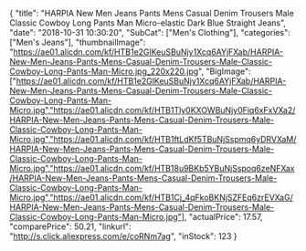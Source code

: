 {
	"title": "HARPIA New Men Jeans Pants Mens Casual Denim Trousers Male Classic Cowboy Long Pants Man Micro-elastic Dark Blue Straight Jeans",
	"date": "2018-10-31 10:30:20",
	"SubCat": ["Men's Clothing"],
	"categories": ["Men's Jeans"],
	"thumbnailImage": "https://ae01.alicdn.com/kf/HTB1e2GlKeuSBuNjy1Xcq6AYjFXab/HARPIA-New-Men-Jeans-Pants-Mens-Casual-Denim-Trousers-Male-Classic-Cowboy-Long-Pants-Man-Micro.jpg_220x220.jpg",
	"BigImage": ["https://ae01.alicdn.com/kf/HTB1e2GlKeuSBuNjy1Xcq6AYjFXab/HARPIA-New-Men-Jeans-Pants-Mens-Casual-Denim-Trousers-Male-Classic-Cowboy-Long-Pants-Man-Micro.jpg","https://ae01.alicdn.com/kf/HTB1Tly0KXOWBuNjy0Fiq6xFxVXa2/HARPIA-New-Men-Jeans-Pants-Mens-Casual-Denim-Trousers-Male-Classic-Cowboy-Long-Pants-Man-Micro.jpg","https://ae01.alicdn.com/kf/HTB1ftLdKf5TBuNjSspmq6yDRVXaM/HARPIA-New-Men-Jeans-Pants-Mens-Casual-Denim-Trousers-Male-Classic-Cowboy-Long-Pants-Man-Micro.jpg","https://ae01.alicdn.com/kf/HTB18u9BKb5YBuNjSspoq6zeNFXax/HARPIA-New-Men-Jeans-Pants-Mens-Casual-Denim-Trousers-Male-Classic-Cowboy-Long-Pants-Man-Micro.jpg","https://ae01.alicdn.com/kf/HTB1Cj_4qFkoBKNjSZFEq6zrEVXaG/HARPIA-New-Men-Jeans-Pants-Mens-Casual-Denim-Trousers-Male-Classic-Cowboy-Long-Pants-Man-Micro.jpg"],
	"actualPrice": 17.57,
	"comparePrice": 50.21,
	"linkurl": "http://s.click.aliexpress.com/e/coRNm7ag",
	"inStock": 123
}
